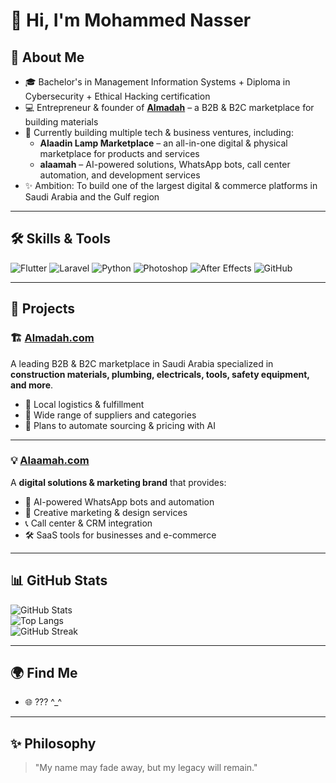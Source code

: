 # 👋 Hi, I'm Mohammed Nasser  

## 🚀 About Me
- 🎓 Bachelor's in Management Information Systems + Diploma in Cybersecurity + Ethical Hacking certification  
- 💻 Entrepreneur & founder of **[Almadah](https://almadah.com/)** – a B2B & B2C marketplace for building materials  
- 📱 Currently building multiple tech & business ventures, including:  
  - **Alaadin Lamp Marketplace** – an all-in-one digital & physical marketplace for products and services  
  - **alaamah** – AI-powered solutions, WhatsApp bots, call center automation, and development services  
- ✨ Ambition: To build one of the largest digital & commerce platforms in Saudi Arabia and the Gulf region  

---

## 🛠️ Skills & Tools

![Flutter](https://img.shields.io/badge/Flutter-02569B?logo=flutter&logoColor=white)
![Laravel](https://img.shields.io/badge/Laravel-FF2D20?logo=laravel&logoColor=white)
![Python](https://img.shields.io/badge/Python-3776AB?logo=python&logoColor=white)
![Photoshop](https://img.shields.io/badge/Adobe%20Photoshop-31A8FF?logo=adobephotoshop&logoColor=white)
![After Effects](https://img.shields.io/badge/Adobe%20After%20Effects-9999FF?logo=adobeaftereffects&logoColor=white)
![GitHub](https://img.shields.io/badge/GitHub-181717?logo=github&logoColor=white)

---

## 📂 Projects

### 🏗️ [Almadah.com](https://almadah.com)  
A leading B2B & B2C marketplace in Saudi Arabia specialized in **construction materials, plumbing, electricals, tools, safety equipment, and more**.  
- 🚚 Local logistics & fulfillment  
- 🛒 Wide range of suppliers and categories  
- 🤖 Plans to automate sourcing & pricing with AI  

---

### 💡 [Alaamah.com](https://alaamah.com)  
A **digital solutions & marketing brand** that provides:  
- 🤖 AI-powered WhatsApp bots and automation  
- 🎨 Creative marketing & design services  
- 📞 Call center & CRM integration  
- 🛠️ SaaS tools for businesses and e-commerce  

---

## 📊 GitHub Stats
![GitHub Stats](https://github-readme-stats.vercel.app/api?username=m7mdnas&show_icons=true&theme=radical)  
![Top Langs](https://github-readme-stats.vercel.app/api/top-langs/?username=m7mdnas&layout=compact&theme=radical)  
![GitHub Streak](https://github-readme-streak-stats.herokuapp.com/?user=m7mdnas&theme=radical)  

---

## 🌍 Find Me
- 🌐 ??? ^_^

---

## ✨ Philosophy
> "My name may fade away, but my legacy will remain."
